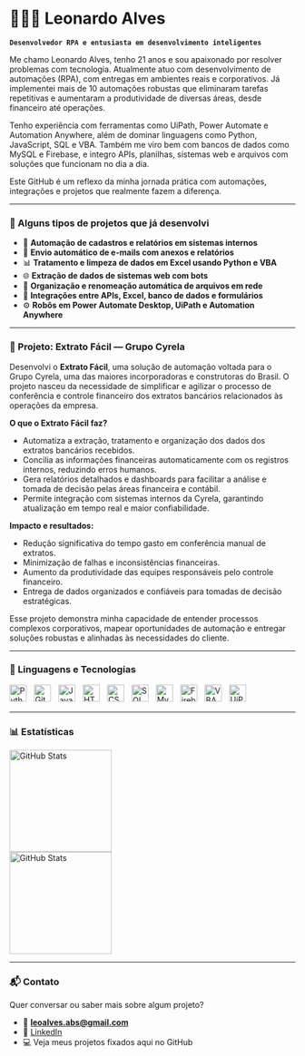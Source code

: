 # 👨🏻‍💻 Leonardo Alves

**`Desenvolvedor RPA e entusiasta em desenvolvimento inteligentes`**

Me chamo Leonardo Alves, tenho 21 anos e sou apaixonado por resolver problemas com tecnologia. Atualmente atuo com desenvolvimento de automações (RPA), com entregas em ambientes reais e corporativos. Já implementei mais de 10 automações robustas que eliminaram tarefas repetitivas e aumentaram a produtividade de diversas áreas, desde financeiro até operações.

Tenho experiência com ferramentas como UiPath, Power Automate e Automation Anywhere, além de dominar linguagens como Python, JavaScript, SQL e VBA. Também me viro bem com bancos de dados como MySQL e Firebase, e integro APIs, planilhas, sistemas web e arquivos com soluções que funcionam no dia a dia.

Este GitHub é um reflexo da minha jornada prática com automações, integrações e projetos que realmente fazem a diferença.

---

### 🚀 Alguns tipos de projetos que já desenvolvi

- 🔁 **Automação de cadastros e relatórios em sistemas internos**  
- 📨 **Envio automático de e-mails com anexos e relatórios**  
- 📊 **Tratamento e limpeza de dados em Excel usando Python e VBA**  
- 🌐 **Extração de dados de sistemas web com bots**  
- 📁 **Organização e renomeação automática de arquivos em rede**  
- 🔗 **Integrações entre APIs, Excel, banco de dados e formulários**  
- ⚙️ **Robôs em Power Automate Desktop, UiPath e Automation Anywhere**

---

### 🏢 Projeto: Extrato Fácil — Grupo Cyrela

Desenvolvi o **Extrato Fácil**, uma solução de automação voltada para o Grupo Cyrela, uma das maiores incorporadoras e construtoras do Brasil. O projeto nasceu da necessidade de simplificar e agilizar o processo de conferência e controle financeiro dos extratos bancários relacionados às operações da empresa.

**O que o Extrato Fácil faz?**

- Automatiza a extração, tratamento e organização dos dados dos extratos bancários recebidos.  
- Concilia as informações financeiras automaticamente com os registros internos, reduzindo erros humanos.  
- Gera relatórios detalhados e dashboards para facilitar a análise e tomada de decisão pelas áreas financeira e contábil.  
- Permite integração com sistemas internos da Cyrela, garantindo atualização em tempo real e maior confiabilidade.

**Impacto e resultados:**

- Redução significativa do tempo gasto em conferência manual de extratos.  
- Minimização de falhas e inconsistências financeiras.  
- Aumento da produtividade das equipes responsáveis pelo controle financeiro.  
- Entrega de dados organizados e confiáveis para tomadas de decisão estratégicas.

Esse projeto demonstra minha capacidade de entender processos complexos corporativos, mapear oportunidades de automação e entregar soluções robustas e alinhadas às necessidades do cliente.

---

### 🤖 Linguagens e Tecnologias

<img align="left" alt="Python" title="Python" width="30px" style="padding-right: 10px;" src="https://cdn.jsdelivr.net/gh/devicons/devicon/icons/python/python-original.svg" />
<img align="left" alt="Git" title="Git" width="30px" style="padding-right: 10px;" src="https://cdn.jsdelivr.net/gh/devicons/devicon/icons/git/git-original.svg" />
<img align="left" alt="JavaScript" title="JavaScript" width="30px" style="padding-right: 10px;" src="https://cdn.jsdelivr.net/gh/devicons/devicon/icons/javascript/javascript-original.svg" />
<img align="left" alt="HTML" title="HTML" width="30px" style="padding-right: 10px;" src="https://cdn.jsdelivr.net/gh/devicons/devicon/icons/html5/html5-original.svg" />
<img align="left" alt="CSS" title="CSS" width="30px" style="padding-right: 10px;" src="https://cdn.jsdelivr.net/gh/devicons/devicon/icons/css3/css3-original.svg" />
<img align="left" alt="SQL" title="SQL" width="30px" style="padding-right: 10px;" src="https://img.icons8.com/ios-filled/50/4a90e2/sql.png" />
<img align="left" alt="MySQL" title="MySQL" width="30px" style="padding-right: 10px;" src="https://cdn.jsdelivr.net/gh/devicons/devicon/icons/mysql/mysql-original.svg" />
<img align="left" alt="Firebase" title="Firebase" width="30px" style="padding-right: 10px;" src="https://img.icons8.com/color/48/firebase.png" />
<img align="left" alt="VBA" title="VBA" width="30px" style="padding-right: 10px;" src="https://img.icons8.com/color/48/microsoft-excel-2019--v1.png" />
<img align="left" alt="UiPath" title="UiPath" width="30px" style="padding-right: 10px;" src="https://img.icons8.com/color/48/uipath.png" />

<br/><br/>

---

### 📊 Estatísticas

<img alt="GitHub Stats" height="180" src="https://github-readme-stats.vercel.app/api?username=leonardoabs&show_icons=true&theme=tokyonight&include_all_commits=true&locale=pt-br" />

<br/>

<img alt="GitHub Stats" height="180" src="https://github-readme-stats.vercel.app/api?username=Leonardoabs&show_icons=true&theme=tokyonight&include_all_commits=true&locale=pt-br" />

---

### 📬 Contato

Quer conversar ou saber mais sobre algum projeto?

- 📧 **leoalves.abs@gmail.com**  
- 💼 [LinkedIn](https://www.linkedin.com/in/leonardoabs/)  
- 💻 Veja meus projetos fixados aqui no GitHub

